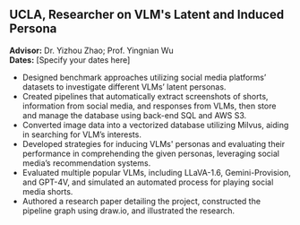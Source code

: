 <!-- - <strong>S. Li</strong>, X. Yang*, A. Cao*, K. Fan, Y. Liu, C. Wang, and Q.Niu (2024). Label Noise-Robust Learning for Microseismic Arrival Time Picking. <strong>In revision.</strong> [[Code]](https://github.com/senli1073/LNRL)

- X. Yang, <strong>S. Li</strong>, A. Cao*, C. Wang*, Y. Liu, X. Bai, and Q. Niu (2024). Deep Transfer Learning for P-wave Arrival Identification and Automatic Seismic Source Location in Underground Mines. <strong>International Journal of Rock Mechanics and Mining Sciences</strong>. [[Paper]](https://doi.org/10.1016/j.ijrmms.2024.105888)

- <strong>S. Li</strong>, X. Yang*, A. Cao*, C. Wang, Y. Liu, Y. Liu, and Q. Niu (2024). SeisT: A Foundational Deep-Learning Model for Earthquake Monitoring Tasks. <strong>IEEE Transactions on Geoscience and Remote Sensing</strong>. [[Paper]](https://doi.org/10.1109/TGRS.2024.3371503) [[Code]](https://github.com/senli1073/SeisT)

- A. Cao, X. Yang, C. Wang*, <strong>S. Li</strong>, Y. Liu, L. Dou, and Q. Niu (2023). High-Precision Phase Picking and Automatic Source Locating Method for Seismicity in Mines Based on Deep Transfer Learning. <strong>Journal of China Coal Society</strong>. [[Paper]](https://doi.org/10.13225/j.cnki.jccs.2023.0095)

- A. Cao, Y. Liu, X. Yang*, <strong>S. Li</strong>, C. Wang, X. Bai, and Y. Liu (2022). Physical Index and Data Fusion-Driven Method for Coal Burst Prediction in Time Sequence. <strong>Journal of China Coal Society</strong>. [[Paper]](https://doi.org/10.13225/j.cnki.jccs.2022.0680)

- X. Yang, X. Yu, C. Zhang, <strong>S. Li</strong>, and Q. Niu (2021). MineGPS: Battery-Free Localization Base Station for Coal Mine Environment. <strong>IEEE Communications Letters</strong>. [[Paper]](https://doi.org/10.1109/LCOMM.2021.3081593)
 -->


## UCLA, Researcher on VLM's Latent and Induced Persona
**Advisor:** Dr. Yizhou Zhao; Prof. Yingnian Wu  
**Dates:** [Specify your dates here]

- Designed benchmark approaches utilizing social media platforms’ datasets to investigate different VLMs’ latent personas.
- Created pipelines that automatically extract screenshots of shorts, information from social media, and responses from VLMs, then store and manage the database using back-end SQL and AWS S3.
- Converted image data into a vectorized database utilizing Milvus, aiding in searching for VLM’s interests.
- Developed strategies for inducing VLMs' personas and evaluating their performance in comprehending the given personas, leveraging social media’s recommendation systems.
- Evaluated multiple popular VLMs, including LLaVA-1.6, Gemini-Provision, and GPT-4V, and simulated an automated process for playing social media shorts.
- Authored a research paper detailing the project, constructed the pipeline graph using draw.io, and illustrated the research.
